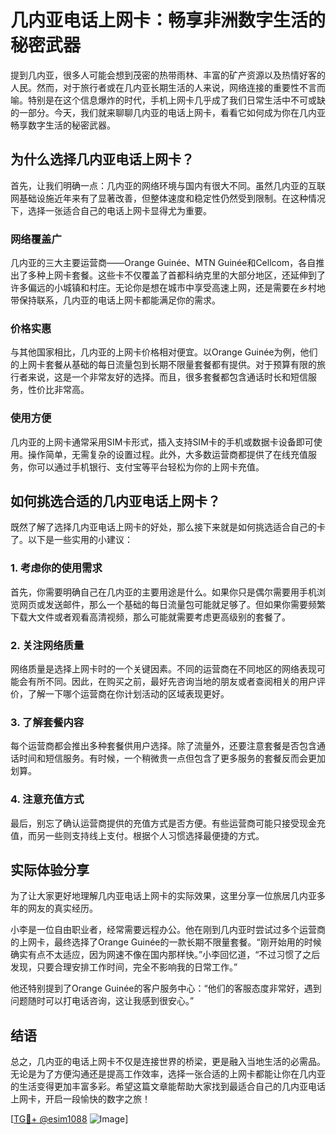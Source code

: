 # 几内亚电话上网卡：畅享非洲数字生活的秘密武器

提到几内亚，很多人可能会想到茂密的热带雨林、丰富的矿产资源以及热情好客的人民。然而，对于旅行者或在几内亚长期生活的人来说，网络连接的重要性不言而喻。特别是在这个信息爆炸的时代，手机上网卡几乎成了我们日常生活中不可或缺的一部分。今天，我们就来聊聊几内亚的电话上网卡，看看它如何成为你在几内亚畅享数字生活的秘密武器。

## 为什么选择几内亚电话上网卡？

首先，让我们明确一点：几内亚的网络环境与国内有很大不同。虽然几内亚的互联网基础设施近年来有了显著改善，但整体速度和稳定性仍然受到限制。在这种情况下，选择一张适合自己的电话上网卡显得尤为重要。

### 网络覆盖广

几内亚的三大主要运营商——Orange Guinée、MTN Guinée和Cellcom，各自推出了多种上网卡套餐。这些卡不仅覆盖了首都科纳克里的大部分地区，还延伸到了许多偏远的小城镇和村庄。无论你是想在城市中享受高速上网，还是需要在乡村地带保持联系，几内亚的电话上网卡都能满足你的需求。

### 价格实惠

与其他国家相比，几内亚的上网卡价格相对便宜。以Orange Guinée为例，他们的上网卡套餐从基础的每日流量包到长期不限量套餐都有提供。对于预算有限的旅行者来说，这是一个非常友好的选择。而且，很多套餐都包含通话时长和短信服务，性价比非常高。

### 使用方便

几内亚的上网卡通常采用SIM卡形式，插入支持SIM卡的手机或数据卡设备即可使用。操作简单，无需复杂的设置过程。此外，大多数运营商都提供了在线充值服务，你可以通过手机银行、支付宝等平台轻松为你的上网卡充值。

## 如何挑选合适的几内亚电话上网卡？

既然了解了选择几内亚电话上网卡的好处，那么接下来就是如何挑选适合自己的卡了。以下是一些实用的小建议：

### 1. 考虑你的使用需求

首先，你需要明确自己在几内亚的主要用途是什么。如果你只是偶尔需要用手机浏览网页或发送邮件，那么一个基础的每日流量包可能就足够了。但如果你需要频繁下载大文件或者观看高清视频，那么可能就需要考虑更高级别的套餐了。

### 2. 关注网络质量

网络质量是选择上网卡时的一个关键因素。不同的运营商在不同地区的网络表现可能会有所不同。因此，在购买之前，最好先咨询当地的朋友或者查阅相关的用户评价，了解一下哪个运营商在你计划活动的区域表现更好。

### 3. 了解套餐内容

每个运营商都会推出多种套餐供用户选择。除了流量外，还要注意套餐是否包含通话时间和短信服务。有时候，一个稍微贵一点但包含了更多服务的套餐反而会更加划算。

### 4. 注意充值方式

最后，别忘了确认运营商提供的充值方式是否方便。有些运营商可能只接受现金充值，而另一些则支持线上支付。根据个人习惯选择最便捷的方式。

## 实际体验分享

为了让大家更好地理解几内亚电话上网卡的实际效果，这里分享一位旅居几内亚多年的网友的真实经历。

小李是一位自由职业者，经常需要远程办公。他在刚到几内亚时尝试过多个运营商的上网卡，最终选择了Orange Guinée的一款长期不限量套餐。“刚开始用的时候确实有点不太适应，因为网速不像在国内那样快。”小李回忆道，“不过习惯了之后发现，只要合理安排工作时间，完全不影响我的日常工作。”

他还特别提到了Orange Guinée的客户服务中心：“他们的客服态度非常好，遇到问题随时可以打电话咨询，这让我感到很安心。”

## 结语

总之，几内亚的电话上网卡不仅是连接世界的桥梁，更是融入当地生活的必需品。无论是为了方便沟通还是提高工作效率，选择一张合适的上网卡都能让你在几内亚的生活变得更加丰富多彩。希望这篇文章能帮助大家找到最适合自己的几内亚电话上网卡，开启一段愉快的数字之旅！

[[TG💪+ @esim1088](https://t.me/s/esim1088) ![Image](https://i.postimg.cc/4NQfJmqS/Snipaste-2025-05-13-00-14-12.png)]